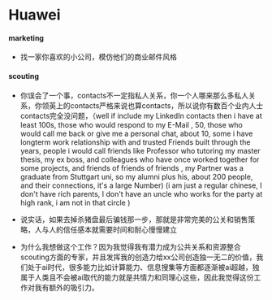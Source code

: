 # Huawei

#### marketing

+ 找一家你喜欢的小公司，模仿他们的商业邮件风格


#### scouting


* 你误会了一个事，contacts不一定指私人关系，你一个人哪来那么多私人关系，你领英上的contacts严格来说也算contacts，所以说你有数百个业内人士contacts完全没问题，（well if include my LinkedIn contacts then i have at least 100s, those who would respond to my E-Mail , 50, those who would call me back or give me a personal chat, about 10, some i have longterm work relationship with and trusted Friends built through the years, people i would call friends like Professor who tutoring my master thesis, my ex boss, and colleagues who have once worked together for some projects, and friends of friends of friends , my Partner was a graduate from Stuttgart uni, so my alumni plus his, about 200 people, and their connections, it's a large Number)
(i am just a regular chinese, I don't have rich parents, I don't have an uncle who works for the party at high rank, i am not in that circle )

* 说实话，如果去掉杀猪盘最后骗钱那一步，那就是非常完美的公关和销售策略，人与人的信任感本就需要时间和耐心慢慢建立
* 为什么我想做这个工作？因为我觉得我有潜力成为公共关系和资源整合scouting方面的专家，并且发挥我的创造力给xx公司创造独一无二的价值，我们处于ai时代，很多能力比如计算能力、信息搜集等方面都逐渐被ai超越，独属于人类且不会被ai取代的能力就是共情力和同理心这些，因此我觉得这份工作对我有额外的吸引力。